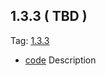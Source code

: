 ## 1.3.3 ( TBD )

Tag: [1.3.3](https://github.com/patternfly/patternfly-elements/releases/tag/1.3.3)

- [code](url) Description